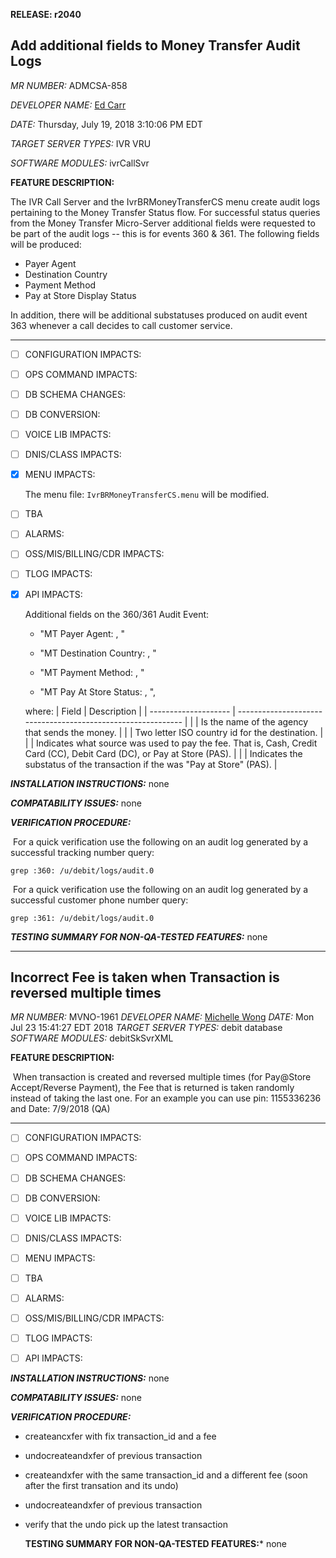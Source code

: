 **RELEASE: r2040**

## Add additional fields to Money Transfer Audit Logs

*MR NUMBER:*                            ADMCSA-858

*DEVELOPER NAME:*                       [Ed Carr](Ed.Carr@idt.net)

*DATE:*                                 Thursday, July 19, 2018  3:10:06 PM EDT

*TARGET SERVER TYPES:*                  IVR VRU

*SOFTWARE MODULES:*                     ivrCallSvr


**FEATURE DESCRIPTION:**

The IVR Call Server and the IvrBRMoneyTransferCS menu create audit logs pertaining to the Money Transfer Status flow.  For successful status queries from the Money Transfer Micro-Server additional fields were requested to be part of the audit logs -- this is for events 360 & 361.  The following fields will be produced:

  - Payer Agent
  - Destination Country
  - Payment Method
  - Pay at Store Display Status

In addition, there will be additional substatuses produced on audit event 363 whenever a call decides to call  customer service.

---

- [ ] CONFIGURATION IMPACTS:

- [ ] OPS COMMAND IMPACTS:

- [ ] DB SCHEMA CHANGES:

- [ ] DB CONVERSION: 

- [ ] VOICE LIB IMPACTS:

- [ ] DNIS/CLASS IMPACTS:

- [x] MENU IMPACTS:

     The menu file: `IvrBRMoneyTransferCS.menu` will be modified.

- [ ] TBA

- [ ] ALARMS:

- [ ] OSS/MIS/BILLING/CDR IMPACTS:

- [ ] TLOG IMPACTS:

- [x] API IMPACTS:

  Additional fields on the 360/361 Audit Event:

  - "MT Payer Agent: <payerAgent>, "

  - "MT Destination Country: <destinationCountry>, "

  - "MT Payment Method: <paymentMethod>, "

  - "MT Pay At Store Status: <pasDisplayStatus>, ",

  where:
| Field                | Description                                                  |
| -------------------- | ------------------------------------------------------------ |
| <payerAgent>         | Is the name of the agency that sends the money.              |
| <destinationCountry> | Two letter ISO country id for the destination.               |
| <paymentMethod>      | Indicates what source was used to pay the fee.  That is, Cash, Credit Card (CC), Debit Card (DC), or Pay at Store (PAS). |
| <pasDisplayStatus>   | Indicates the substatus of the transaction if the <paymentMethod> was "Pay at Store" (PAS). |



***INSTALLATION INSTRUCTIONS:*** 								none

***COMPATABILITY ISSUES:***									none

***VERIFICATION PROCEDURE:***

​	For a quick verification use the following on an audit log generated by a successful tracking number query:

`grep :360: /u/debit/logs/audit.0`

​	For a quick verification use the following on an audit log generated by a successful customer phone number query:

`grep :361: /u/debit/logs/audit.0`

***TESTING SUMMARY FOR NON-QA-TESTED FEATURES:***			none



---



## Incorrect Fee is taken when Transaction is reversed multiple times

*MR NUMBER:*                            MVNO-1961
*DEVELOPER NAME:*                       [Michelle Wong](Michelle.Wong@idt.net)
*DATE:*                                 Mon Jul 23 15:41:27 EDT 2018
*TARGET SERVER TYPES:*                  debit database
*SOFTWARE MODULES:*                     debitSkSvrXML


**FEATURE DESCRIPTION:**

​	When transaction is created and reversed multiple times (for Pay@Store Accept/Reverse Payment), the Fee that is returned is taken randomly instead of taking the last one. For an example you can use pin: 1155336236 and Date: 7/9/2018 (QA)

---

- [ ] CONFIGURATION IMPACTS:
- [ ] OPS COMMAND IMPACTS:
- [ ] DB SCHEMA CHANGES:
- [ ] DB CONVERSION: 
- [ ] VOICE LIB IMPACTS:
- [ ] DNIS/CLASS IMPACTS:
- [ ] MENU IMPACTS:
- [ ] TBA
- [ ] ALARMS:
- [ ] OSS/MIS/BILLING/CDR IMPACTS:
- [ ] TLOG IMPACTS:
- [ ] API IMPACTS:



***INSTALLATION INSTRUCTIONS:*** 								none

***COMPATABILITY ISSUES:***									none

***VERIFICATION PROCEDURE:***

- createancxfer with fix transaction_id and a fee
- undocreateandxfer of previous transaction
- createandxfer with the same transaction_id and a different fee (soon after the first transation and its undo)
- undocreateandxfer of previous transaction
- verify that the undo pick up the latest transaction

	**TESTING SUMMARY FOR NON-QA-TESTED FEATURES:***			none
